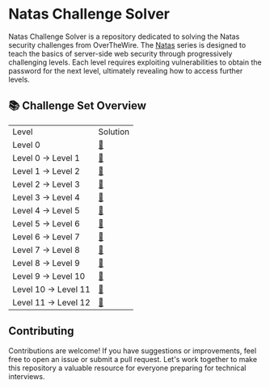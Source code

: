 # Natas Challenge Solver

Natas Challenge Solver is a repository dedicated to solving the Natas security challenges from OverTheWire. The [Natas](https://overthewire.org/wargames/natas/) series is designed to teach the basics of server-side web security through progressively challenging levels. Each level requires exploiting vulnerabilities to obtain the password for the next level, ultimately revealing how to access further levels.

## 📚 Challenge Set Overview

<table>
    <tr>
        <td>Level</td>
        <td>Solution</td>
    </tr>
    <tr>
        <td>Level 0</td>
        <td>
            <a href="https://github.com/nimodb/natas-challenge-solver/tree/main/natas0">
                🔗
            </a>
        </td>
    </tr>
    <tr>
        <td>Level 0 → Level 1</td>
        <td>
            <a href="https://github.com/nimodb/natas-challenge-solver/tree/main/natas01">
                🔗
            </a>
        </td>
    </tr>
    <tr>
        <td>Level 1 → Level 2</td>
        <td>
            <a href="https://github.com/nimodb/natas-challenge-solver/tree/main/natas02">
                🔗
            </a>
        </td>
    </tr>
    <tr>
        <td>Level 2 → Level 3</td>
        <td>
            <a href="https://github.com/nimodb/natas-challenge-solver/tree/main/natas03">
                🔗
            </a>
        </td>
    </tr>
    <tr>
        <td>Level 3 → Level 4</td>
        <td>
            <a href="https://github.com/nimodb/natas-challenge-solver/tree/main/natas04">
                🔗
            </a>
        </td>
    </tr>
    <tr>
        <td>Level 4 → Level 5</td>
        <td>
            <a href="https://github.com/nimodb/natas-challenge-solver/tree/main/natas05">
                🔗
            </a>
        </td>
    </tr>
    <tr>
        <td>Level 5 → Level 6</td>
        <td>
            <a href="https://github.com/nimodb/natas-challenge-solver/tree/main/natas06">
                🔗
            </a>
        </td>
    </tr>
    <tr>
        <td>Level 6 → Level 7</td>
        <td>
            <a href="https://github.com/nimodb/natas-challenge-solver/tree/main/natas07">
                🔗
            </a>
        </td>
    </tr>
    <tr>
        <td>Level 7 → Level 8</td>
        <td>
            <a href="https://github.com/nimodb/natas-challenge-solver/tree/main/natas08">
                🔗
            </a>
        </td>
    </tr>
    <tr>
        <td>Level 8 → Level 9</td>
        <td>
            <a href="https://github.com/nimodb/natas-challenge-solver/tree/main/natas09">
                🔗
            </a>
        </td>
    </tr>
    <tr>
        <td>Level 9 → Level 10</td>
        <td>
            <a href="https://github.com/nimodb/natas-challenge-solver/tree/main/natas010">
                🔗
            </a>
        </td>
    </tr>
    <tr>
        <td>Level 10 → Level 11</td>
        <td>
            <a href="https://github.com/nimodb/natas-challenge-solver/tree/main/natas11">
                🔗
            </a>
        </td>
    </tr>
    <tr>
        <td>Level 11 → Level 12</td>
        <td>
            <a href="https://github.com/nimodb/natas-challenge-solver/tree/main/natas12">
                🔗
            </a>
        </td>
    </tr>
</table>

## Contributing

Contributions are welcome! If you have suggestions or improvements, feel free to open an issue or submit a pull request. Let's work together to make this repository a valuable resource for everyone preparing for technical interviews.
